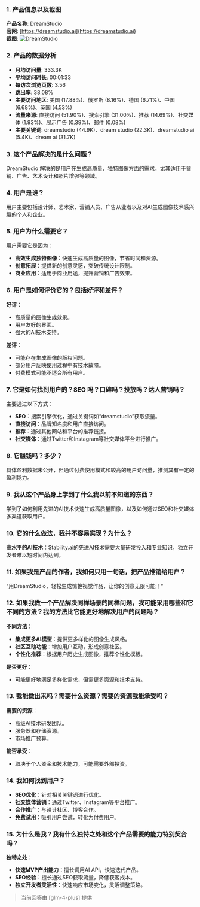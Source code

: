 ### 1. 产品信息以及截图

**产品名称**: DreamStudio  
**官网**: [https://dreamstudio.ai](https://dreamstudio.ai)  
**截图**: ![DreamStudio](https://cdn-images.toolify.ai/168258786910525885.png)

### 2. 产品的数据分析

- **月均访问量**: 333.3K
- **平均访问时长**: 00:01:33
- **每访次浏览页数**: 3.56
- **跳出率**: 38.08%
- **主要访问地区**: 美国 (17.88%)、俄罗斯 (8.16%)、德国 (6.71%)、中国 (6.68%)、英国 (4.53%)
- **流量来源**: 直接访问 (51.90%)、搜索引擎 (31.00%)、推荐 (14.69%)、社交媒体 (1.93%)、展示广告 (0.39%)、邮件 (0.08%)
- **主要关键词**: dreamstudio (44.9K)、dream studio (22.3K)、dreamstudio ai (5.4K)、dream ai (31.7K)

### 3. 这个产品解决的是什么问题？

DreamStudio 解决的是用户在生成高质量、独特图像方面的需求，尤其适用于营销、广告、艺术设计和照片增强等领域。

### 4. 用户是谁？

用户主要包括设计师、艺术家、营销人员、广告从业者以及对AI生成图像技术感兴趣的个人和企业。

### 5. 用户为什么需要它？

用户需要它是因为：
- **高效生成独特图像**：快速生成高质量的图像，节省时间和资源。
- **创意拓展**：提供新的创意灵感，突破传统设计限制。
- **商业应用**：适用于商业用途，提升营销和广告效果。

### 6. 用户是如何评价它的？包括好评和差评？

**好评**：
- 高质量的图像生成效果。
- 用户友好的界面。
- 强大的AI技术支持。

**差评**：
- 可能存在生成图像的版权问题。
- 部分用户反映使用过程中有技术故障。
- 付费模式可能不适合所有用户。

### 7. 它是如何找到用户的？SEO 吗？口碑吗？投放吗？达人营销吗？

主要通过以下方式：
- **SEO**：搜索引擎优化，通过关键词如“dreamstudio”获取流量。
- **直接访问**：品牌知名度和用户直接访问。
- **推荐**：通过其他网站和平台的推荐链接。
- **社交媒体**：通过Twitter和Instagram等社交媒体平台进行推广。

### 8. 它赚钱吗？多少？

具体盈利数据未公开，但通过付费使用模式和较高的用户访问量，推测其有一定的盈利能力。

### 9. 我从这个产品身上学到了什么我以前不知道的东西？

学到了如何利用先进的AI技术快速生成高质量图像，以及如何通过SEO和社交媒体多渠道获取用户。

### 10. 它的什么做法，我并不容易实现？为什么？

**高水平的AI技术**：Stability.ai的先进AI技术需要大量研发投入和专业知识，独立开发者难以短时间内达到。

### 11. 如果我是产品的作者，我如何只用一句话，把产品推销给用户？

“用DreamStudio，轻松生成惊艳视觉作品，让你的创意无限可能！”

### 12. 如果我做一个产品解决同样场景的同样问题，我可能采用哪些和它不同的方法？我的方法比它能更好地解决用户的问题吗？

**不同方法**：
- **集成更多AI模型**：提供更多样化的图像生成风格。
- **社区互动功能**：增加用户互动，形成创意社区。
- **个性化推荐**：根据用户历史生成图像，推荐个性化模板。

**是否更好**：
- 可能更好地满足多样化需求，但需更多资源和技术支持。

### 13. 我能做出来吗？需要什么资源？需要的资源我能承受吗？

**需要的资源**：
- 高级AI技术研发团队。
- 服务器和存储资源。
- 市场推广预算。

**能否承受**：
- 取决于个人资金和技术能力，可能需要外部投资。

### 14. 我如何找到用户？

- **SEO优化**：针对相关关键词进行优化。
- **社交媒体营销**：通过Twitter、Instagram等平台推广。
- **合作推广**：与设计社区、博客合作。
- **免费试用**：吸引用户尝试，转化为付费用户。

### 15. 为什么是我？我有什么独特之处和这个产品需要的能力特别契合吗？

**独特之处**：
- **快速MVP产出能力**：擅长调用AI API，快速迭代产品。
- **SEO经验**：擅长通过SEO获取流量，降低获客成本。
- **独立开发者灵活性**：快速响应市场变化，灵活调整策略。

> 当前回答由 [glm-4-plus] 提供